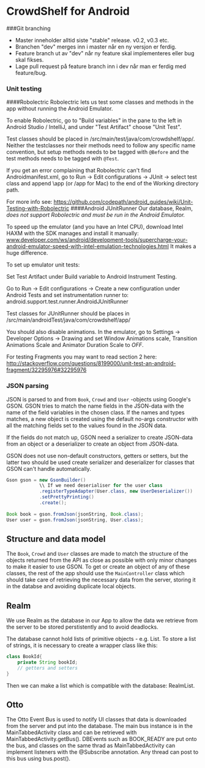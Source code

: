 # CrowdShelf for Android

###Git branching

- Master inneholder alltid siste "stable" release. v0.2, v0.3 etc. 
- Branchen "dev" merges inn i master når en ny versjon er ferdig.
- Feature branch ut av "dev" når ny feature skal implementeres eller bug skal fikses. 
- Lage pull request på feature branch inn i dev når man er ferdig med feature/bug.


### Unit testing
####Robolectric
Robolectric lets us test some classes and methods in the app without running the Android Emulator.

To enable Robolectric, go to "Build variables" in the pane to the left in Android Studio / IntelliJ, and under "Test Artifact" choose "Unit Test".

Test classes should be placed in /src/main/test/java/com/crowdshelf/app/.
Neither the testclasses nor their methods need to follow any specific name convention, but setup methods needs to be tagged with `@Before` and the test methods needs to be tagged with `@Test`.

If you get an error complaining that Robolectric can't find Androidmanifest.xml, go to Run -> Edit configurations -> JUnit -> select test class and append \app (or /app for Mac) to the end of the Working directory path.

For more info see: https://github.com/codepath/android_guides/wiki/Unit-Testing-with-Robolectric
####Android JUnitRunner
Our database, Realm, *does not support Robolectric and must be run in the Android Emulator.*

To speed up the emulator (and you have an Intel CPU), download Intel HAXM with the SDK manages and install it manually: www.developer.com/ws/android/development-tools/supercharge-your-android-emulator-speed-with-intel-emulation-technologies.html It makes a huge difference.

To set up emulator unit tests:

Set Test Artifact under Build variable to Android Instrument Testing.

Go to Run -> Edit configurations -> Create a new configuration under Android Tests and set instrumentation runner to: android.support.test.runner.AndroidJUnitRunner

Test classes for JUnitRunner should be places in /src/main/androidTest/java/com/crowdshelf/app/

You should also disable animations. In the emulator, go to Settings -> Developer Options -> Drawing
and set Window Animations scale, Transition Animations Scale and Animator Duration Scale to *OFF*.

For testing Fragments you may want to read section 2 here:
http://stackoverflow.com/questions/8199000/unit-test-an-android-fragment/32295976#32295976

### JSON parsing
JSON is parsed to and from `Book`, `Crowd` and `User` -objects using Google's GSON.
GSON tries to match the name fields in the JSON-data with the name of the field variables in the chosen class.
If the names and types matches, a new object is created using the default no-args constructor with all the matching fields set to the values found in the JSON data.

If the fields do not match up, GSON need a serializer to create JSON-data from an object or a deserializer to create an object from JSON-data.

GSON does not use non-default constructors, getters or setters, but the latter two should be used create serializer and deserializer for classes that GSON can't handle automatically.

```java
Gson gson = new GsonBuilder()
            \\ If we need deserialiser for the user class
            .registerTypeAdapter(User.class, new UserDeserializer())
            .setPrettyPrinting()
            .create();
            
Book book = gson.fromJson(jsonString, Book.class);
User user = gson.fromJson(jsonString, User.class);
```

## Structure and data model
The `Book`, `Crowd` and `User` classes are made to match the structure of the objects returned from the API as close as possible with only minor changes to make it easier to use GSON. 
To get or create an object of any of these classes, the rest of the app should use the `MainController` class which 
should take care of retrieving the necessary data from the server, storing it in the databse 
and avoiding duplicate local objects.
## Realm
We use Realm as the database in our App to allow the data we retrieve from the server to be stored perstistently and to avoid deadlocks.

The database cannot hold lists of primitive objects - e.g. List<String>. To store a list of strings, it is necessary to create a wrapper class like this:
```java
class BookId{
	private String bookId;
	// getters and setters
}
```
Then we can make a list which is compatible with the database: RealmList<BookId>.
## Otto
The Otto Event Bus is used to notify UI classes that data is downloaded from the server and put into the database.
The main bus instance is in the MainTabbedActivity class and can be retrieved with MainTabbedActivity.getBus(). 
DBEvents such as BOOK_READY are put onto the bus, and classes on the same thrad as MainTabbedActivity can implement
listeners with the @Subscribe annotation.
Any thread can post to this bus using bus.post().
